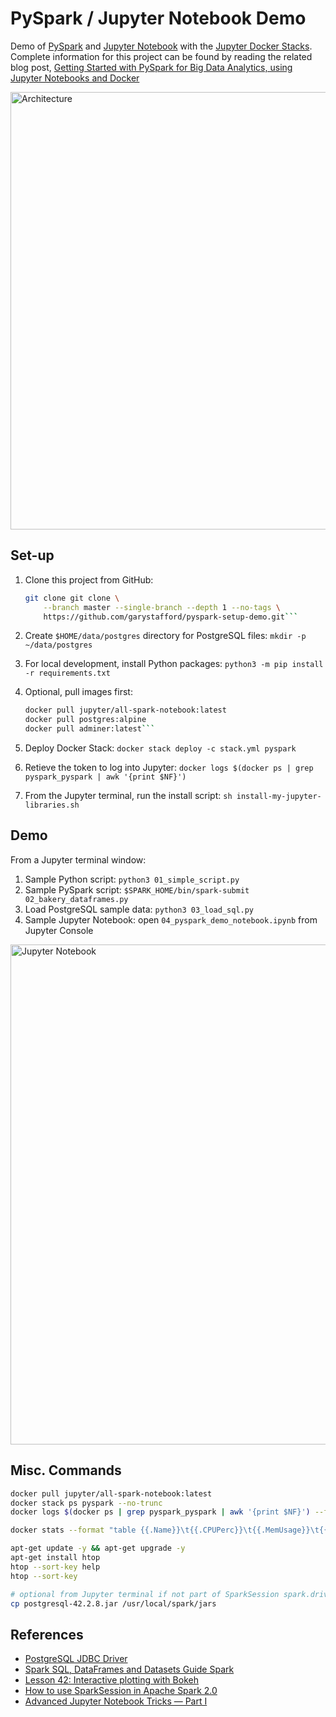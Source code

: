 # PySpark / Jupyter Notebook Demo

Demo of [PySpark](http://spark.apache.org/docs/2.4.0/api/python/pyspark.html) and [Jupyter Notebook](http://jupyter.org/) with the [Jupyter Docker Stacks](https://jupyter-docker-stacks.readthedocs.io/en/latest/). Complete information for this project can be found by reading the related blog post, [Getting Started with PySpark for Big Data Analytics, using Jupyter Notebooks and Docker
](http://wp.me/p1RD28-61V)

<img src="https://programmaticponderings.files.wordpress.com/2018/11/pysparkdocker1.png" alt="Architecture" width="700"/>

## Set-up

1. Clone this project from GitHub:

    ```bash
    git clone git clone \
        --branch master --single-branch --depth 1 --no-tags \
        https://github.com/garystafford/pyspark-setup-demo.git```

2. Create `$HOME/data/postgres` directory for PostgreSQL files: `mkdir -p ~/data/postgres`
3. For local development, install Python packages: `python3 -m pip install -r requirements.txt`
4. Optional, pull images first:

    ```bash
    docker pull jupyter/all-spark-notebook:latest
    docker pull postgres:alpine
    docker pull adminer:latest```

5. Deploy Docker Stack: `docker stack deploy -c stack.yml pyspark`
6. Retieve the token to log into Jupyter: `docker logs $(docker ps | grep pyspark_pyspark | awk '{print $NF}')`
7. From the Jupyter terminal, run the install script: `sh install-my-jupyter-libraries.sh`

## Demo

From a Jupyter terminal window:

1. Sample Python script: `python3 01_simple_script.py`
2. Sample PySpark script: `$SPARK_HOME/bin/spark-submit 02_bakery_dataframes.py`
3. Load PostgreSQL sample data: `python3 03_load_sql.py`
4. Sample Jupyter Notebook: open `04_pyspark_demo_notebook.ipynb` from Jupyter Console

<img src="https://programmaticponderings.files.wordpress.com/2018/11/pyspark_article_11_notebook.png" alt="Jupyter Notebook" width="800"/>

## Misc. Commands

```bash
docker pull jupyter/all-spark-notebook:latest
docker stack ps pyspark --no-trunc
docker logs $(docker ps | grep pyspark_pyspark | awk '{print $NF}') --follow

docker stats --format "table {{.Name}}\t{{.CPUPerc}}\t{{.MemUsage}}\t{{.MemPerc}}"

apt-get update -y && apt-get upgrade -y
apt-get install htop
htop --sort-key help
htop --sort-key

# optional from Jupyter terminal if not part of SparkSession spark.driver.extraClassPath
cp postgresql-42.2.8.jar /usr/local/spark/jars
```

## References

- [PostgreSQL JDBC Driver](https://jdbc.postgresql.org/download.html)
- [Spark SQL, DataFrames and Datasets Guide Spark](https://spark.apache.org/docs/latest/sql-programming-guide.html#jdbc-to-other-databases)
- [Lesson 42: Interactive plotting with Bokeh](http://justinbois.github.io/bootcamp/2017/lessons/l42_bokeh.html)
- [How to use SparkSession in Apache Spark 2.0](https://databricks.com/blog/2016/08/15/how-to-use-sparksession-in-apache-spark-2-0.html)
- [Advanced Jupyter Notebook Tricks — Part I](https://blog.dominodatalab.com/lesser-known-ways-of-using-notebooks/)
